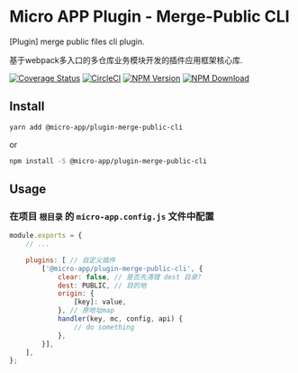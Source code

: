 # Micro APP Plugin - Merge-Public CLI

[Plugin] merge public files cli plugin.

基于webpack多入口的多仓库业务模块开发的插件应用框架核心库.

[![Coverage Status][Coverage-img]][Coverage-url]
[![CircleCI][CircleCI-img]][CircleCI-url]
[![NPM Version][npm-img]][npm-url]
[![NPM Download][download-img]][download-url]

[Coverage-img]: https://coveralls.io/repos/github/MicroAppJS/MicroApp-Plugin-Merge-Public-CLI/badge.svg?branch=master
[Coverage-url]: https://coveralls.io/github/MicroAppJS/MicroApp-Plugin-Merge-Public-CLI?branch=master
[CircleCI-img]: https://circleci.com/gh/MicroAppJS/MicroApp-Plugin-Merge-Public-CLI/tree/master.svg?style=svg
[CircleCI-url]: https://circleci.com/gh/MicroAppJS/MicroApp-Plugin-Merge-Public-CLI/tree/master
[npm-img]: https://img.shields.io/npm/v/@micro-app/plugin-merge-public-cli.svg?style=flat-square
[npm-url]: https://npmjs.org/package/@micro-app/plugin-merge-public-cli
[download-img]: https://img.shields.io/npm/dm/@micro-app/plugin-merge-public-cli.svg?style=flat-square
[download-url]: https://npmjs.org/package/@micro-app/plugin-merge-public-cli

## Install

```sh
yarn add @micro-app/plugin-merge-public-cli
```

or

```sh
npm install -S @micro-app/plugin-merge-public-cli
```

## Usage

### 在项目 `根目录` 的 `micro-app.config.js` 文件中配置

```js
module.exports = {
    // ...

    plugins: [ // 自定义插件
        ['@micro-app/plugin-merge-public-cli', {
            clear: false, // 是否先清理 dest 目录?
            dest: PUBLIC, // 目的地
            origin: {
                [key]: value,
            }, // 原地址map
            handler(key, mc, config, api) {
                // do something
            },
        }],
    ],
};
```

